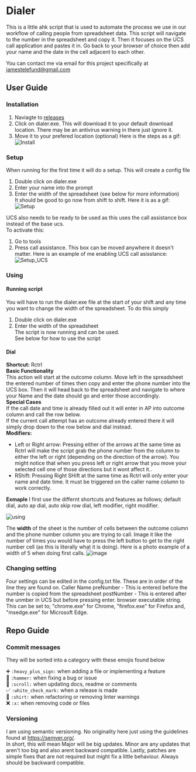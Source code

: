 # Dialer

This is a little ahk script that is used to automate the process we use in our workflow of calling people from spreadsheet data. This script will navigate to the number in the spreadsheet and copy it. Then it focuses on the UCS call application and pastes it in. Go back to your browser of choice then add your name and the date in the cell adjacent to each other.

You can contact me via email for this project specifically at jamestelefund@gmail.com

## User Guide

### Installation
1. Naviagte to [releases](https://github.com/1jamesthompson1/telefundDialer/releases)
2. Click on dialer.exe. This will download it to your default download location. There may be an antivirus warning in there just ignore it.
3. Move it to your prefered location (optional)
Here is the steps as a gif:  
![Install](https://user-images.githubusercontent.com/103026808/177872487-71cd2267-8106-43cd-84e2-bad53f7a6fb7.gif)

### Setup
When running for the first time it will do a setup. This will create a config file
1. Double click on dialer.exe
2. Enter your name into the prompt
3. Enter the width of the spreadsheet (see below for more information)  
It should be good to go now from shift to shift.
Here it is as a gif:  
![Setup](https://user-images.githubusercontent.com/103026808/177872497-3e80f3f6-8ff2-4cc0-98a0-b2103cba12e6.gif)

UCS also needs to be ready to be used as this uses the call assistance box instead of the base ucs.  
To activate this:  
1. Go to tools
2. Press call assistance. This box can be moved anywhere it doesn't matter.
Here is an example of me enabling UCS call asisstance:  
![Setup_UCS](https://user-images.githubusercontent.com/103026808/177873381-1dbade8d-e1a4-416d-9505-b6934ec63e8d.gif)

### Using

#### Running script  

You will have to run the dialer.exe file at the start of your shift and any time you want to change the width of the spreadsheet.
To do this simply
1. Double click on dialer.exe
2. Enter the width of the spreadsheet  
The script is now running and can be used.  
See below for how to use the script
#### Dial

**Shortcut:** Rctrl  
**Basic Functionality**  
This action will start at the outcome column. Move left in the spreadsheet the entered number of times then copy and enter the phone number into the UCS box. Then it will head back to the spreadsheet and navigate to where your Name and the date should go and enter those accordingly.  
**Special Cases**  
If the call date and time is already filled out it will enter in AP into outcome column and call the row below.  
If the current call attempt has an outcome already entered there it will simply drop down to the row below and dial instead.  
**Modifiers:**  
 - Left or Right arrow: Pressing either of the arrows at the same time as Rctrl will make the script grab the phone number from the column to either the left or right (depending on the direction of the arrow). You might notice that when you press left or right arrow that you move your selected cell one of those directions but it wont affect it..  
 - RShift: Pressing Right SHift at the same time as Rctrl will only enter your name and date time. It must be triggered on the caller name column to work correctly.  

**Exmaple** I first use the differnt shortcuts and features as follows; default dial, auto ap dial, auto skip row dial, left modifier, right modifier.

![using](https://user-images.githubusercontent.com/103026808/179895456-e70ad087-3ea3-4db0-8d3d-b7b8e95c5d14.gif)

The **width** of the sheet is the number of cells between the outcome column and the phone number column you are trying to call. Image it like the number of times you would have to press the left button to get to the right number cell (as this is literally what it is doing). Here is a photo example of a width of 5 when doing first calls.
![image](https://user-images.githubusercontent.com/103026808/177656855-00983701-443d-42dc-8e00-126ba4ece2de.png)


### Changing setting
Four settings can be edited in the config.txt file. These are in order of the line they are found on.
Caller Name
preNumber - This is entered before the number is copied from the spreadsheet
postNumber - This is entered after the unmber in UCS but before pressing enter.
browser executable string. This can be set to; "chrome.exe" for Chrome, "firefox.exe" for Firefox and, "msedge.exe" for Microsoft Edge.

## Repo Guide

### Commit messages
They will be sorted into a category with these emojis found below

➕ `:heavy_plus_sign:` when adding a file or implementing a feature<br>
🔨 `:hammer:` when fixing a bug or issue<br>
📜 `:scroll:` when updating docs, readme or comments<br>
✅ `:white_check_mark:` when a release is made<br>
👕 `:shirt:` when refactoring or removing linter warnings<br>
❌ `:x:` when removing code or files<br>


### Versioning
I am using semantic versioning. No originality here just using the guidelines found at https://semver.org/.  
In short, this will mean Major will be big updates. Minor are any updates that aren't too big and also arent backward compatible. Lastly, patches are simple fixes that are not required but might fix a little behaviour. Always should be backward compatible.
